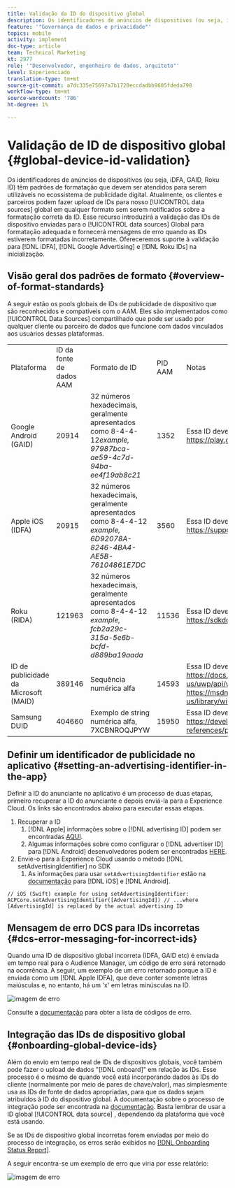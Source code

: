 ```yaml
---
title: Validação da ID do dispositivo global
description: Os identificadores de anúncios de dispositivos (ou seja, iDFA, GAID, Roku ID) têm padrões de formatação que devem ser atendidos para serem utilizáveis no ecossistema de publicidade digital. Atualmente, os clientes e parceiros podem fazer upload de IDs em nossas fontes de dados globais em qualquer formato sem ser notificados sobre a formatação correta da ID. Esse recurso introduzirá a validação das IDs de dispositivo enviadas às fontes de dados globais para formatação adequada e fornecerá mensagens de erro quando as IDs estiverem formatadas incorretamente. Ofereceremos suporte à validação para iDFA, Google Advertising e Roku IDs na inicialização.
feature: '"Governança de dados e privacidade"'
topics: mobile
activity: implement
doc-type: article
team: Technical Marketing
kt: 2977
role: '"Desenvolvedor, engenheiro de dados, arquiteto"'
level: Experienciado
translation-type: tm+mt
source-git-commit: a7dc335e75697a7b1720eccdadbb9605fdeda798
workflow-type: tm+mt
source-wordcount: '786'
ht-degree: 1%

---
```



# Validação de ID de dispositivo global {#global-device-id-validation}

Os identificadores de anúncios de dispositivos (ou seja, iDFA, GAID, Roku ID) têm padrões de formatação que devem ser atendidos para serem utilizáveis no ecossistema de publicidade digital. Atualmente, os clientes e parceiros podem fazer upload de IDs para nosso [!UICONTROL data sources] global em qualquer formato sem serem notificados sobre a formatação correta da ID. Esse recurso introduzirá a validação das IDs de dispositivo enviadas para o [!UICONTROL data sources] Global para formatação adequada e fornecerá mensagens de erro quando as IDs estiverem formatadas incorretamente. Ofereceremos suporte à validação para [!DNL iDFA], [!DNL Google Advertising] e [!DNL Roku IDs] na inicialização.

## Visão geral dos padrões de formato {#overview-of-format-standards}

A seguir estão os pools globais de IDs de publicidade de dispositivo que são reconhecidos e compatíveis com o AAM. Eles são implementados como [!UICONTROL Data Sources] compartilhado que pode ser usado por qualquer cliente ou parceiro de dados que funcione com dados vinculados aos usuários dessas plataformas.

<table>
  <tr>
   <td>Plataforma </td>
   <td>ID da fonte de dados AAM </td>
   <td>Formato de ID </td>
   <td>PID AAM </td>
   <td>Notas </td>
  </tr>
  <tr>
   <td>Google Android (GAID)</td>
   <td>20914</td>
   <td>32 números hexadecimais, geralmente apresentados como 8-4-4-12<em>example, 97987bca-ae59-4c7d-94ba-ee4f19ab8c21<br/> </em> </td>
   <td>1352</td>
   <td>Essa ID deve ser coletada em uma Referência de formulário bruta/sem hash/inalterada - <a href="https://play.google.com/about/monetization-ads/ads/ad-id/">https://play.google.com/about/monetization-ads/ads/ad-id/</a></td>
  </tr>
  <tr>
   <td>Apple iOS (IDFA)</td>
   <td>20915</td>
   <td>32 números hexadecimais, geralmente apresentados como 8-4-4-12 <em>example, 6D92078A-8246-4BA4-AE5B-76104861E7DC<br /> </em> </td>
   <td>3560</td>
   <td>Essa ID deve ser coletada em uma Referência de formulário bruta/sem hash/inalterada - <a href="https://support.apple.com/en-us/HT205223">https://support.apple.com/en-us/HT205223</a></td>
  </tr>
  <tr>
   <td>Roku (RIDA)</td>
   <td>121963</td>
   <td>32 números hexadecimais, geralmente apresentados como 8-4-4-12 <em>example,</em> <em>fcb2a29c-315a-5e6b-bcfd-d889ba19aada</em></td>
   <td>11536</td>
   <td>Essa ID deve ser coletada em uma Referência de formulário bruta/sem hash/inalterada - <a href="https://sdkdocs.roku.com/display/sdkdoc/Roku+Advertising+Framework">https://sdkdocs.roku.com/display/sdkdoc/Roku+Advertising+Framework</a> </td>
  </tr>
  <tr>
   <td>ID de publicidade da Microsoft (MAID)</td>
   <td>389146</td>
   <td>Sequência numérica alfa</td>
   <td>14593</td>
   <td>Essa ID deve ser coletada em uma Referência de formulário bruta/sem hash/inalterada - <a href="https://docs.microsoft.com/en-us/uwp/api/windows.system.userprofile.advertisingmanager.advertisingid">https://docs.microsoft.com/en-us/uwp/api/windows.system.userprofile.advertisingmanager.advertisingid</a><br/><a href="https://msdn.microsoft.com/en-us/library/windows/apps/windows.system.userprofile.advertisingmanager.advertisingid.aspx">https://msdn.microsoft.com/en-us/library/windows/apps/windows.system.userprofile.advertisingmanager.advertisingid.aspx</a></td>
  </tr>
  <tr>
   <td>Samsung DUID</td>
   <td>404660</td>
   <td>Exemplo de string numérica alfa, 7XCBNROQJPYW</td>
   <td>15950</td>
   <td>Essa ID deve ser coletada em uma Referência de formulário bruta/sem hash/inalterada - <a href="https://developer.samsung.com/tv/develop/api-references/samsung-product-api-references/productinfo-api">https://developer.samsung.com/tv/develop/api-references/samsung-product-api-references/productinfo-api</a> </td>
  </tr>
</table>

## Definir um identificador de publicidade no aplicativo {#setting-an-advertising-identifier-in-the-app}

Definir a ID do anunciante no aplicativo é um processo de duas etapas, primeiro recuperar a ID do anunciante e depois enviá-la para a Experience Cloud. Os links são encontrados abaixo para executar essas etapas.

1. Recuperar a ID
   1. [!DNL Apple] informações sobre o  [!DNL advertising ID] podem ser encontradas  [AQUI](https://developer.apple.com/documentation/adsupport/asidentifiermanager).
   1. Algumas informações sobre como configurar o [!DNL advertiser ID] para [!DNL Android] desenvolvedores podem ser encontradas [HERE](http://www.androiddocs.com/google/play-services/id.html).
1. Envie-o para a Experience Cloud usando o método [!DNL setAdvertisingIdentifier] no SDK
   1. As informações para usar `setAdvertisingIdentifier` estão na [documentação](https://aep-sdks.gitbook.io/docs/using-mobile-extensions/mobile-core/identity/identity-api-reference#set-an-advertising-identifier) para [!DNL iOS] e [!DNL Android].

`// iOS (Swift) example for using setAdvertisingIdentifier:`
`ACPCore.setAdvertisingIdentifier([AdvertisingId]) // ...where [AdvertisingId] is replaced by the actual advertising ID`

## Mensagem de erro DCS para IDs incorretas {#dcs-error-messaging-for-incorrect-ids}

Quando uma ID de dispositivo global incorreta (IDFA, GAID etc) é enviada em tempo real para o Audience Manager, um código de erro será retornado na ocorrência. A seguir, um exemplo de um erro retornado porque a ID é enviada como um [!DNL Apple IDFA], que deve conter somente letras maiúsculas e, no entanto, há um &#39;x&#39; em letras minúsculas na ID.

![imagem de erro](assets/image_4_.png)

Consulte a [documentação](https://experienceleague.adobe.com/docs/audience-manager/user-guide/api-and-sdk-code/dcs/dcs-api-reference/dcs-error-codes.html?lang=en#api-and-sdk-code) para obter a lista de códigos de erro.

## Integração das IDs de dispositivo global {#onboarding-global-device-ids}

Além do envio em tempo real de IDs de dispositivos globais, você também pode fazer o upload de dados &quot;[!DNL onboard]&quot; em relação às IDs. Esse processo é o mesmo de quando você está incorporando dados às IDs do cliente (normalmente por meio de pares de chave/valor), mas simplesmente usa as IDs de fonte de dados apropriadas, para que os dados sejam atribuídos à ID do dispositivo global. A documentação sobre o processo de integração pode ser encontrada na [documentação](https://experienceleague.adobe.com/docs/audience-manager/user-guide/implementation-integration-guides/sending-audience-data/batch-data-transfer-process/batch-data-transfer-overview.html?lang=en#implementation-integration-guides). Basta lembrar de usar a ID global [!UICONTROL data source] , dependendo da plataforma que você está usando.

Se as IDs de dispositivo global incorretas forem enviadas por meio do processo de integração, os erros serão exibidos no [[!DNL Onboarding Status Report]](https://experienceleague.adobe.com/docs/audience-manager/user-guide/reporting/onboarding-status-report.html?lang=en#reporting).

A seguir encontra-se um exemplo de erro que viria por esse relatório:

![imagem de erro](assets/image_5_.png)